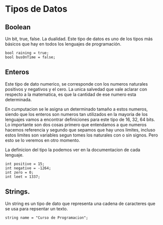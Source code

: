 # Tipos de Datos

## Boolean

Un bit, true, false. La dualidad. Este tipo de datos es uno de los tipos más básicos que hay en todos los lenguajes 
de programación.  

    bool raining = true;
    bool busOnTime = false;

## Enteros

Este tipo de dato numerico, se corresponde con los numeros naturales positivos y negativos y el cero. La unica
salvedad que vale aclarar con respecto a la matematica, es que la cantidad de ese numero esta determinada.

En cumputacion se le asigna un determinado tamaño a estos numeros, siendo que los enteros son numeros tan utilizados
en la mayoria de los lenguajes vamos a encontrar definiciones para este tipo de 16, 32, 64 bits. Lo importante son
dos cosas primero que entendamos a que numeros hacemos referencia y segundo que sepamos que hay unos limites, incluso
estos limites son variables segun tomes los naturales con o sin signos. Pero esto se lo veremos en otro momento.

La definicion del tipo la podemos ver en la documentacion de cada lenguaje.

    int positive = 15;
    int negative = -1264;
    int zero = 0;
    int leet = 1337;

## Strings.

Un string es un tipo de dato que representa una cadena de caracteres que se usa para repsentar un texto. 

    string name = "Curso de Programacion";
